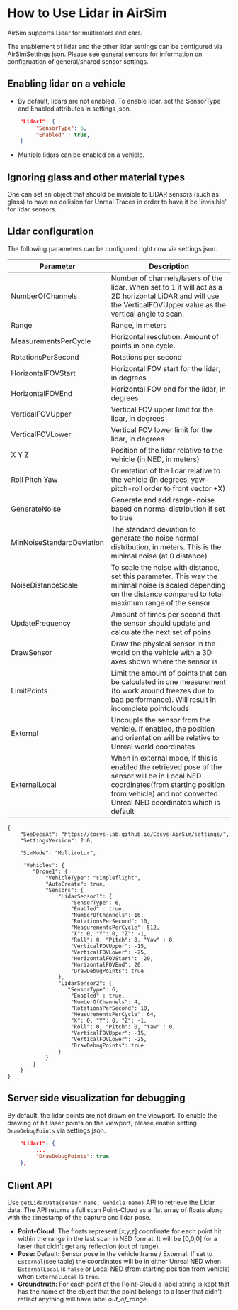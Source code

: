 # How to Use Lidar in AirSim

AirSim supports Lidar for multirotors and cars. 

The enablement of lidar and the other lidar settings can be configured via AirSimSettings json.
Please see [general sensors](sensors.md) for information on configruation of general/shared sensor settings.

## Enabling lidar on a vehicle
* By default, lidars are not enabled. To enable lidar, set the SensorType and Enabled attributes in settings json.

```json
    "Lidar1": {
         "SensorType": 6,
         "Enabled" : true,
    }
```

* Multiple lidars can be enabled on a vehicle.

## Ignoring glass and other material types
One can set an object that should be invisible to LIDAR sensors (such as glass) to have no collision for Unreal Traces in order to have it be 'invisible' for lidar sensors.

## Lidar configuration
The following parameters can be configured right now via settings json.

Parameter                 | Description
--------------------------| ------------
NumberOfChannels          | Number of channels/lasers of the lidar. When set to 1 it will act as a 2D horizontal LiDAR and will use the VerticalFOVUpper value as the vertical angle to scan.
Range                     | Range, in meters
MeasurementsPerCycle      | Horizontal resolution. Amount of points in one cycle.
RotationsPerSecond        | Rotations per second
HorizontalFOVStart        | Horizontal FOV start for the lidar, in degrees
HorizontalFOVEnd          | Horizontal FOV end for the lidar, in degrees
VerticalFOVUpper          | Vertical FOV upper limit for the lidar, in degrees
VerticalFOVLower          | Vertical FOV lower limit for the lidar, in degrees
X Y Z                     | Position of the lidar relative to the vehicle (in NED, in meters)                     
Roll Pitch Yaw            | Orientation of the lidar relative to the vehicle  (in degrees, yaw-pitch-roll order to front vector +X)
GenerateNoise             | Generate and add range-noise based on normal distribution if set to true
MinNoiseStandardDeviation | The standard deviation to generate the noise normal distribution, in meters. This is the minimal noise (at 0 distance)
NoiseDistanceScale        | To scale the noise with distance, set this parameter. This way the minimal noise is scaled depending on the distance compared to total maximum range of the sensor
UpdateFrequency           | Amount of times per second that the sensor should update and calculate the next set of poins
DrawSensor                | Draw the physical sensor in the world on the vehicle with a 3D axes shown where the sensor is
LimitPoints               | Limit the amount of points that can be calculated in one measurement (to work around freezes due to bad performance). Will result in incomplete pointclouds
External                  | Uncouple the sensor from the vehicle. If enabled, the position and orientation will be relative to Unreal world coordinates
ExternalLocal             | When in external mode, if this is enabled the retrieved pose of the sensor will be in Local NED coordinates(from starting position from vehicle) and not converted Unreal NED coordinates which is default
```
{
    "SeeDocsAt": "https://cosys-lab.github.io/Cosys-AirSim/settings/",
    "SettingsVersion": 2.0,

    "SimMode": "Multirotor",

     "Vehicles": {
		"Drone1": {
			"VehicleType": "simpleflight",
			"AutoCreate": true,
			"Sensors": {
			    "LidarSensor1": { 
					"SensorType": 6,
					"Enabled" : true,
					"NumberOfChannels": 16,
					"RotationsPerSecond": 10,
					"MeasurementsPerCycle": 512,
					"X": 0, "Y": 0, "Z": -1,
					"Roll": 0, "Pitch": 0, "Yaw" : 0,
					"VerticalFOVUpper": -15,
					"VerticalFOVLower": -25,
					"HorizontalFOVStart": -20,
					"HorizontalFOVEnd": 20,
					"DrawDebugPoints": true
				},
				"LidarSensor2": { 
				   "SensorType": 6,
					"Enabled" : true,
					"NumberOfChannels": 4,
					"RotationsPerSecond": 10,
					"MeasurementsPerCycle": 64,
					"X": 0, "Y": 0, "Z": -1,
					"Roll": 0, "Pitch": 0, "Yaw" : 0,
					"VerticalFOVUpper": -15,
					"VerticalFOVLower": -25,
					"DrawDebugPoints": true
				}
			}
		}
    }
}
```

## Server side visualization for debugging

By default, the lidar points are not drawn on the viewport. To enable the drawing of hit laser points on the viewport, please enable setting `DrawDebugPoints` via settings json.

```json
    "Lidar1": {
         ...
         "DrawDebugPoints": true
    },
```

## Client API 

Use `getLidarData(sensor name, vehicle name)` API to retrieve the Lidar data. The API returns a full scan Point-Cloud as a flat array of floats along with the timestamp of the capture and lidar pose.

* **Point-Cloud:** The floats represent [x,y,z] coordinate for each point hit within the range in the last scan in NED format. It will be [0,0,0] for a laser that didn't get any reflection (out of range).
* **Pose:** Default: Sensor pose in the vehicle frame / External: If set to `External`(see table) the coordinates will be in either Unreal NED when `ExternalLocal` is `false` or Local NED (from starting position from vehicle) when `ExternalLocal` is `true`.
* **Groundtruth:** For each point of the Point-Cloud a label string is kept that has the name of the object that the point belongs to a laser that didn't reflect anything will have label _out_of_range_.